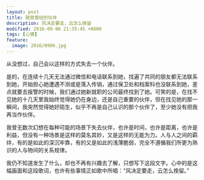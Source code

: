 ```yaml
---
layout: post
title: 致我曾经的伙伴
description: 风决定要走，云怎么挽留
modified: 2016-09-06 21:35:45 +0800
tags: [心情]
feature:
  image: 2016/0906.jpg
---
```


从没想过，自己会以这样的方式失去一个伙伴。

是的，在连续十几天无法通过微信和电话联系到她，找遍了共同的朋友都无法联系到她，开始担心她遭遇不测或是落入传销，通过保卫处和档案科也没联系到她，差点就要去报警的时候，我们通过她新就职的公司最终找到了她。可笑的是，在找不见她的十几天里我始终觉得她仍在身边，还是自己重要的伙伴，但在找见她的那一瞬间，我突然觉得她好陌生，似乎不再是自己认识的那个伙伴了，至少她没有把我再当作伙伴。

我曾无数次幻想在每种可能的场景下失去伙伴，也许是时间，也许是距离，也许是利益，但没有一种场景是这样的莫名其妙，又是这样的无能为力。人与人之间的羁绊，有的是如此的深沉牢靠，有的又是如此的浅薄脆弱，完全不遵循我们所更为熟识的人与物间的关系规律。

我仍不知道发生了什么，却也不再有兴趣去了解，只想写下这段文字。心中的是这幅画面和这段歌词，也许有些事情正如歌中所唱：“风决定要走，云怎么挽留。”
